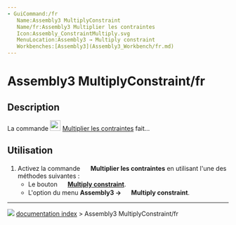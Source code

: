 ```yaml
---
- GuiCommand:/fr
   Name:Assembly3 MultiplyConstraint
   Name/fr:Assembly3 Multiplier les contraintes
   Icon:Assembly_ConstraintMultiply.svg‎‎
   MenuLocation:Assembly3 → Multiply constraint
   Workbenches:[Assembly3](Assembly3_Workbench/fr.md)
---
```


# Assembly3 MultiplyConstraint/fr

## Description

La commande <img alt="" src=images/Assembly_ConstraintMultiply.svg  style="width:24px;"> [Multiplier les contraintes](Assembly3_MultiplyConstraint/fr.md) fait\...

## Utilisation

1.  Activez la commande <img alt="" src=images/Assembly_ConstraintMultiply.svg  style="width:16px;"> **Multiplier les contraintes** en utilisant l\'une des méthodes suivantes :
    -   Le bouton **<img src="images/Assembly_ConstraintMultiply.svg" width=16px> [Multiply constraint](Assembly3_MultiplyConstraint/fr.md)**.
    -   L\'option du menu **Assembly3 → <img src="images/Assembly_ConstraintMultiply.svg" width=16px> Multiply constraint**.



---
![](images/Right_arrow.png) [documentation index](../README.md) > Assembly3 MultiplyConstraint/fr
